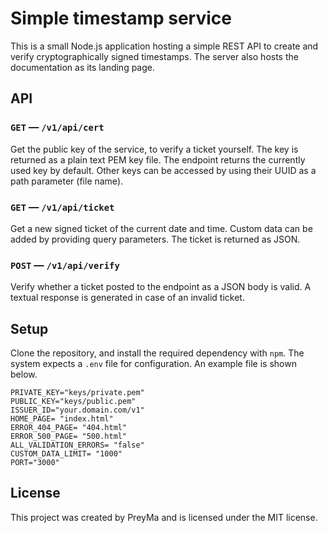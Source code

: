 # Simple timestamp service

This is a small Node.js application hosting a simple REST API
to create and verify cryptographically signed timestamps. The
server also hosts the documentation as its landing page.

## API

### `GET` — `/v1/api/cert`
Get the public key of the service, to verify a ticket yourself. The key
is returned as a plain text PEM key file. The endpoint returns the
currently used key by default. Other keys can be accessed by using their
UUID as a path parameter (file name).

### `GET` — `/v1/api/ticket`
Get a new signed ticket of the current date and time. Custom data can be
added by providing query parameters. The ticket is returned as JSON.

### `POST` — `/v1/api/verify`
Verify whether a ticket posted to the endpoint as a JSON body is valid.
A textual response is generated in case of an invalid ticket.

## Setup
Clone the repository, and install the required dependency with `npm`.
The system expects a `.env` file for configuration. An example file is
shown below.

```env
PRIVATE_KEY="keys/private.pem"
PUBLIC_KEY="keys/public.pem"
ISSUER_ID="your.domain.com/v1"
HOME_PAGE= "index.html"
ERROR_404_PAGE= "404.html"
ERROR_500_PAGE= "500.html"
ALL_VALIDATION_ERRORS= "false"
CUSTOM_DATA_LIMIT= "1000"
PORT="3000"
```

## License
This project was created by PreyMa and is licensed under the MIT license.
